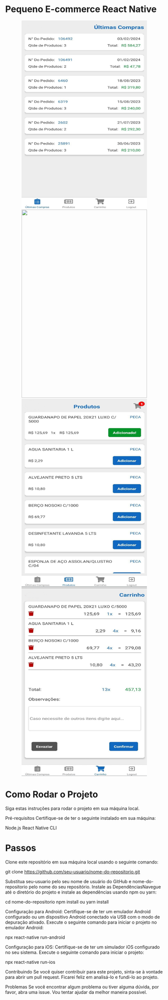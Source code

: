 # Pequeno E-commerce React Native

<div align="center">
  <img src="src/assets/images/1.jpg" width="400" height="600" />
  <img src="src/assets/images/2.jpg" width="400" height="600" />
  <img src="src/assets/images/3.jpg" width="400" height="600" />
  <img src="src/assets/images/4.jpg" width="400" height="600" />
  
</div>

# Como Rodar o Projeto
Siga estas instruções para rodar o projeto em sua máquina local.

Pré-requisitos
Certifique-se de ter o seguinte instalado em sua máquina:

Node.js
React Native CLI
# Passos

Clone este repositório em sua máquina local usando o seguinte comando:

git clone https://github.com/seu-usuario/nome-do-repositorio.git

Substitua seu-usuario pelo seu nome de usuário do GitHub e nome-do-repositorio pelo nome do seu repositório.
Instale as DependênciasNavegue até o diretório do projeto e instale as dependências usando npm ou yarn:

cd nome-do-repositorio
npm install
ou yarn install


Configuração para Android: Certifique-se de ter um emulador Android configurado ou um dispositivo Android conectado via USB com o modo de depuração ativado.
Execute o seguinte comando para iniciar o projeto no emulador Android:

npx react-native run-android

Configuração para iOS: Certifique-se de ter um simulador iOS configurado no seu sistema.
Execute o seguinte comando para iniciar o projeto:

npx react-native run-ios

Contribuindo
Se você quiser contribuir para este projeto, sinta-se à vontade para abrir um pull request. Ficarei feliz em analisá-lo e fundi-lo ao projeto.

Problemas
Se você encontrar algum problema ou tiver alguma dúvida, por favor, abra uma issue. Vou tentar ajudar da melhor maneira possível.